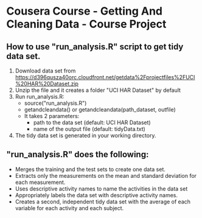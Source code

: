 # Cousera Course - Getting And Cleaning Data - Course Project

## How to use "run_analysis.R" script to get tidy data set.
1. Download data set from https://d396qusza40orc.cloudfront.net/getdata%2Fprojectfiles%2FUCI%20HAR%20Dataset.zip
2. Unzip the file and it creates a folder "UCI HAR Dataset" by default
3. Run run_analysis.R:
   * source("run_analysis.R")
   * getandcleandata() or getandcleandata(path_dataset, outfile)
   * It takes 2 parameters: 
      * path to the data set (default: UCI HAR Dataset)
      * name of the output file (default: tidyData.txt)
4. The tidy data set is generated in your working directory.

## "run_analysis.R" does the following:
* Merges the training and the test sets to create one data set.
* Extracts only the measurements on the mean and standard deviation for each measurement.
* Uses descriptive activity names to name the activities in the data set
* Appropriately labels the data set with descriptive activity names.
* Creates a second, independent tidy data set with the average of each variable for each activity and each subject.
